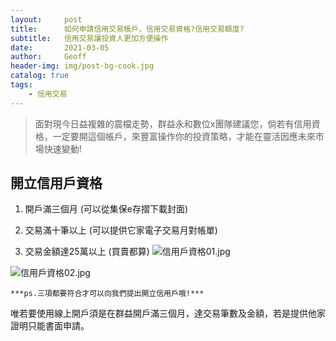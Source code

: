 ```yaml
---
layout:     post
title:      如何申請信用交易帳戶，信用交易資格?信用交易額度?
subtitle:   信用交易讓投資人更加方便操作
date:       2021-03-05
author:     Geoff
header-img: img/post-bg-cook.jpg
catalog: true
tags:
    - 信用交易
---
```





> 面對現今日益複雜的震檔走勢，群益永和數位x團隊建議您，倘若有信用資格，一定要開這個帳戶，來豐富操作你的投資策略，才能在靈活因應未來市場快速變動!

## 開立信用戶資格

1. 開戶滿三個月 (可以從集保e存摺下載封面)
  
2. 交易滿十筆以上 (可以提供它家電子交易月對帳單)

3. 交易金額達25萬以上 (買賣都算)
![信用戶資格01.jpg]({{site.baseurl}}/media/信用戶資格01.jpg)

![信用戶資格02.jpg]({{site.baseurl}}/media/信用戶資格02.jpg)

 `***ps.三項都要符合才可以向我們提出開立信用戶哦!***`
 
 唯若要使用線上開戶須是在群益開戶滿三個月，達交易筆數及金額，若是提供他家證明只能書面申請。


